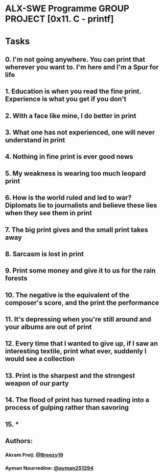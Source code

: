 # ALX-SWE Programme GROUP PROJECT [0x11. C - printf]

# Tasks

## 0. I'm not going anywhere. You can print that wherever you want to. I'm here and I'm a Spur for life
## 1. Education is when you read the fine print. Experience is what you get if you don't
## 2. With a face like mine, I do better in print
## 3. What one has not experienced, one will never understand in print
## 4. Nothing in fine print is ever good news
## 5. My weakness is wearing too much leopard print
## 6. How is the world ruled and led to war? Diplomats lie to journalists and believe these lies when they see them in print
## 7. The big print gives and the small print takes away
## 8. Sarcasm is lost in print
## 9. Print some money and give it to us for the rain forests
## 10. The negative is the equivalent of the composer's score, and the print the performance
## 11. It's depressing when you're still around and your albums are out of print
## 12. Every time that I wanted to give up, if I saw an interesting textile, print what ever, suddenly I would see a collection
## 13. Print is the sharpest and the strongest weapon of our party
## 14. The flood of print has turned reading into a process of gulping rather than savoring
## 15.  *

## Authors:
### Akram Freij: [@Breezy19](https://github.com/Breezy19)
### Ayman Nourredine: [@ayman251294](https://github.com/ayman251294)
